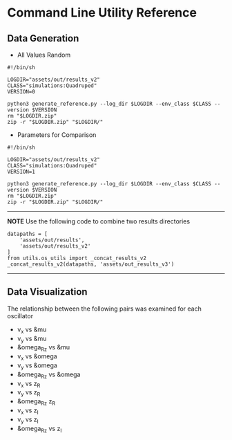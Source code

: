 # Command Line Utility Reference

## Data Generation

- All Values Random
```
#!/bin/sh

LOGDIR="assets/out/results_v2"
CLASS="simulations:Quadruped"
VERSION=0

python3 generate_reference.py --log_dir $LOGDIR --env_class $CLASS --version $VERSION
rm "$LOGDIR.zip"
zip -r "$LOGDIR.zip" "$LOGDIR/"
```
- Parameters for Comparison
```
#!/bin/sh

LOGDIR="assets/out/results_v2"
CLASS="simulations:Quadruped"
VERSION=1

python3 generate_reference.py --log_dir $LOGDIR --env_class $CLASS --version $VERSION
rm "$LOGDIR.zip"
zip -r "$LOGDIR.zip" "$LOGDIR/"
```

---
**NOTE**
Use the following code to combine two results directories
```
datapaths = [
	'assets/out/results',
	'assets/out/results_v2'
]
from utils.os_utils import _concat_results_v2
_concat_results_v2(datapaths, 'assets/out_results_v3')
```
---

## Data Visualization
The relationship between the following pairs was examined for each oscillator
- v<sub>x</sub> vs &mu
- v<sub>y</sub> vs &mu
- &omega<sub>Rz</sub> vs &mu
- v<sub>x</sub> vs &omega
- v<sub>y</sub> vs &omega
- &omega<sub>Rz</sub> vs &omega
- v<sub>x</sub> vs z<sub>R</sub>
- v<sub>y</sub> vs z<sub>R</sub>
- &omega<sub>Rz</sub> z<sub>R</sub>
- v<sub>x</sub> vs z<sub>I</sub>
- v<sub>y</sub> vs z<sub>I</sub>
- &omega<sub>Rz</sub> vs z<sub>I</sub>
